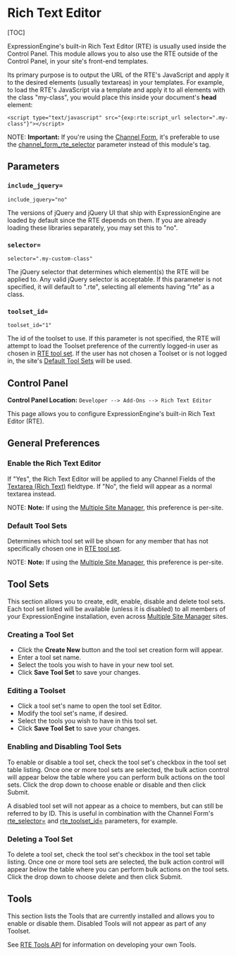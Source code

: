 <!--
    This source file is part of the open source project
    ExpressionEngine User Guide (https://github.com/ExpressionEngine/ExpressionEngine-User-Guide)

    @link      https://expressionengine.com/
    @copyright Copyright (c) 2003-2020, Packet Tide, LLC (https://packettide.com)
    @license   https://expressionengine.com/license Licensed under Apache License, Version 2.0
-->

# Rich Text Editor

[TOC]

ExpressionEngine's built-in Rich Text Editor (RTE) is usually used inside the Control Panel. This module allows you to also use the RTE outside of the Control Panel, in your site's front-end templates.

Its primary purpose is to output the URL of the RTE's JavaScript and apply it to the desired elements (usually textareas) in your templates. For example, to load the RTE's JavaScript via a template and apply it to all elements with the class "my-class", you would place this inside your document's **head** element:

    <script type="text/javascript" src="{exp:rte:script_url selector=".my-class"}"></script>

NOTE: **Important:** If you're using the [Channel Form](channels/channel-form/overview.md), it's preferable to use the [channel_form_rte_selector](channels/channel-form/overview.md#rte_selector) parameter instead of this module's tag.

## Parameters

### `include_jquery=`

    include_jquery="no"

The versions of jQuery and jQuery UI that ship with ExpressionEngine are loaded by default since the RTE depends on them. If you are already loading these libraries separately, you may set this to "no".

### `selector=`

    selector=".my-custom-class"

The jQuery selector that determines which element(s) the RTE will be applied to. Any valid jQuery selector is acceptable. If this parameter is not specified, it will default to ".rte", selecting all elements having "rte" as a class.

### `toolset_id=`

    toolset_id="1"

The id of the toolset to use. If this parameter is not specified, the RTE will attempt to load the Toolset preference of the currently logged-in user as chosen in [RTE tool set](control-panel/member-profile.md#publishing-settings). If the user has not chosen a Toolset or is not logged in, the site's [Default Tool Sets](#default-tool-sets) will be used.

## Control Panel

**Control Panel Location:** `Developer --> Add-Ons --> Rich Text Editor`

This page allows you to configure ExpressionEngine's built-in Rich Text Editor (RTE).

## General Preferences

### Enable the Rich Text Editor

If "Yes", the Rich Text Editor will be applied to any Channel Fields of the [Textarea (Rich Text)](control-panel/field-manager.md#createedit-field) fieldtype. If "No", the field will appear as a normal textarea instead.

NOTE: **Note:** If using the [Multiple Site Manager](msm/overview.md), this preference is per-site.

### Default Tool Sets

Determines which tool set will be shown for any member that has not specifically chosen one in [RTE tool set](control-panel/member-profile.md#publishing-settings).

NOTE: **Note:** If using the [Multiple Site Manager](msm/overview.md), this preference is per-site.

## Tool Sets

This section allows you to create, edit, enable, disable and delete tool sets. Each tool set listed will be available (unless it is disabled) to all members of your ExpressionEngine installation, even across [Multiple Site Manager](msm/overview.md) sites.

### Creating a Tool Set

- Click the **Create New** button and the tool set creation form will appear.
- Enter a tool set name.
- Select the tools you wish to have in your new tool set.
- Click **Save Tool Set** to save your changes.

### Editing a Toolset

- Click a tool set's name to open the tool set Editor.
- Modify the tool set's name, if desired.
- Select the tools you wish to have in this tool set.
- Click **Save Tool Set** to save your changes.

### Enabling and Disabling Tool Sets

To enable or disable a tool set, check the tool set's checkbox in the tool set table listing. Once one or more tool sets are selected, the bulk action control will appear below the table where you can perform bulk actions on the tool sets. Click the drop down to choose enable or disable and then click Submit.

A disabled tool set will not appear as a choice to members, but can still be referred to by ID. This is useful in combination with the Channel Form's [rte_selector=](channels/channel-form/overview.md#rte_selector) and [rte_toolset_id=](channels/channel-form/overview.md#rte_toolset_id) parameters, for example.

### Deleting a Tool Set

To delete a tool set, check the tool set's checkbox in the tool set table listing. Once one or more tool sets are selected, the bulk action control will appear below the table where you can perform bulk actions on the tool sets. Click the drop down to choose delete and then click Submit.

## Tools

This section lists the Tools that are currently installed and allows you to enable or disable them. Disabled Tools will not appear as part of any Toolset.

See [RTE Tools API](development/rte-tools.md) for information on developing your own Tools.
